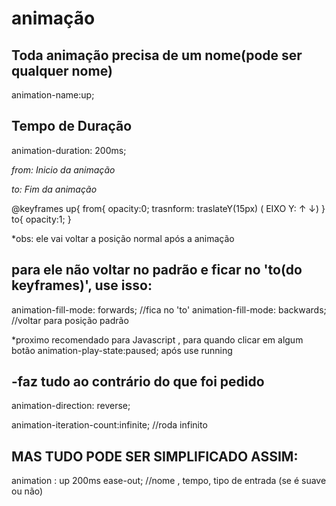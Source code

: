 # animação

<h2>Toda animação precisa de um nome(pode ser qualquer nome)</h2>

animation-name:up;

<h2>Tempo de Duração</h2>

animation-duration: 200ms;

<i>from: Inicio da animação

to: Fim da animação</i>

@keyframes up{
  from{
    opacity:0;
    trasnform: traslateY(15px) ( EIXO Y: &uarr; &darr;)
}
to{
  opacity:1;
}

*obs: ele vai voltar a posição normal após a animação

<h2>para ele não voltar no padrão e ficar no 'to(do keyframes)', use isso:</h2>

animation-fill-mode: forwards;
//fica no 'to'
animation-fill-mode: backwards;
//voltar para posição padrão

*proximo recomendado para Javascript , para quando clicar em algum botão
animation-play-state:paused; após use running

<h2>-faz tudo ao contrário do que foi pedido</h2>
animation-direction: reverse;

animation-iteration-count:infinite; 
//roda infinito

<h2>MAS TUDO PODE SER SIMPLIFICADO ASSIM:</h2>
animation : up 200ms ease-out;
//nome , tempo, tipo de entrada (se é suave ou não)

